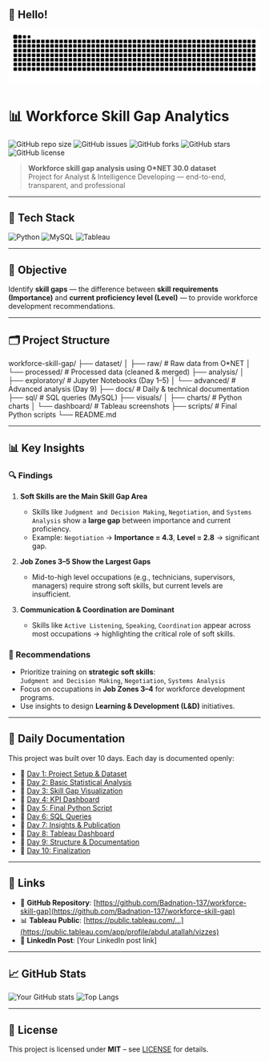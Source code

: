 ## 🐍 Hello!

<picture>
  <source media="(prefers-color-scheme: dark)" srcset="https://raw.githubusercontent.com/Badnation-137/workforce-skill-gap/output/standalone-snake-synthwave.svg" />
  <source media="(prefers-color-scheme: light)" srcset="https://raw.githubusercontent.com/Badnation-137/workforce-skill-gap/output/grid-snake-light.svg" />
  <img alt="github contribution grid snake animation" src="https://raw.githubusercontent.com/Badnation-137/workforce-skill-gap/output/grid-snake-ocean.svg" />
</picture>


# 📊 Workforce Skill Gap Analytics

![GitHub repo size](https://img.shields.io/github/repo-size/Badnation-137/workforce-skill-gap)
![GitHub issues](https://img.shields.io/github/issues/Badnation-137/workforce-skill-gap)
![GitHub forks](https://img.shields.io/github/forks/Badnation-137/workforce-skill-gap?style=social)
![GitHub stars](https://img.shields.io/github/stars/Badnation-137/workforce-skill-gap?style=social)
![GitHub license](https://img.shields.io/github/license/Badnation-137/workforce-skill-gap)


> **Workforce skill gap analysis using O*NET 30.0 dataset**  
> Project for Analyst & Intelligence Developing — end-to-end, transparent, and professional

---

## 🚀 Tech Stack
![Python](https://img.shields.io/badge/Python-3.12-blue?logo=python)
![MySQL](https://img.shields.io/badge/Database-MySQL-orange?logo=mysql)
![Tableau](https://img.shields.io/badge/Visualization-Tableau-yellow?logo=tableau)

---

## 📌 Objective

Identify **skill gaps** — the difference between **skill requirements (Importance)** and **current proficiency level (Level)** — to provide workforce development recommendations.

---

## 🗂️ Project Structure
workforce-skill-gap/
├── dataset/
│ ├── raw/ # Raw data from O*NET
│ └── processed/ # Processed data (cleaned & merged)
├── analysis/
│ ├── exploratory/ # Jupyter Notebooks (Day 1–5)
│ └── advanced/ # Advanced analysis (Day 9)
├── docs/ # Daily & technical documentation
├── sql/ # SQL queries (MySQL)
├── visuals/
│ ├── charts/ # Python charts
│ └── dashboard/ # Tableau screenshots
├── scripts/ # Final Python scripts
└── README.md

---

## 📊 Key Insights

### 🔍 Findings
1. **Soft Skills are the Main Skill Gap Area**
   - Skills like `Judgment and Decision Making`, `Negotiation`, and `Systems Analysis` show a **large gap** between importance and current proficiency.
   - Example: `Negotiation` → **Importance = 4.3**, **Level = 2.8** → significant gap.

2. **Job Zones 3–5 Show the Largest Gaps**
   - Mid-to-high level occupations (e.g., technicians, supervisors, managers) require strong soft skills, but current levels are insufficient.

3. **Communication & Coordination are Dominant**
   - Skills like `Active Listening`, `Speaking`, `Coordination` appear across most occupations → highlighting the critical role of soft skills.

### 🎯 Recommendations
- Prioritize training on **strategic soft skills**:  
  `Judgment and Decision Making`, `Negotiation`, `Systems Analysis`
- Focus on occupations in **Job Zones 3–4** for workforce development programs.
- Use insights to design **Learning & Development (L&D)** initiatives.

---

## 📂 Daily Documentation

This project was built over 10 days. Each day is documented openly:

- 📄 [Day 1: Project Setup & Dataset](docs/hari_1_setup_dataset.md)
- 📄 [Day 2: Basic Statistical Analysis](docs/hari_2_analisis_statistik.md)
- 📄 [Day 3: Skill Gap Visualization](docs/hari_3_visualisasi_gap.md)
- 📄 [Day 4: KPI Dashboard](docs/hari_4_dashboard_kpi.md)
- 📄 [Day 5: Final Python Script](docs/hari_5_final_script.md)
- 📄 [Day 6: SQL Queries](docs/hari_6_sql_analysis.md)
- 📄 [Day 7: Insights & Publication](docs/hari_7_insight_publikasi.md)
- 📄 [Day 8: Tableau Dashboard](docs/hari_8_tableau_dashboard.md)
- 📄 [Day 9: Structure & Documentation](docs/hari_9_struktur_dokumentasi.md)
- 📄 [Day 10: Finalization](docs/hari_10_finalisasi.md)

---

## 🔗 Links

- 📁 **GitHub Repository**: [https://github.com/Badnation-137/workforce-skill-gap](https://github.com/Badnation-137/workforce-skill-gap)
- 📊 **Tableau Public**: [https://public.tableau.com/...](https://public.tableau.com/app/profile/abdul.atallah/vizzes)
- 💼 **LinkedIn Post**: [Your LinkedIn post link]

---

## 📈 GitHub Stats
![Your GitHub stats](https://github-readme-stats.vercel.app/api?username=Badnation-137&show_icons=true&theme=radical)
![Top Langs](https://github-readme-stats.vercel.app/api/top-langs/?username=Badnation-137&layout=compact&theme=radical)

---

## 📝 License
This project is licensed under **MIT** – see [LICENSE](LICENSE) for details.
